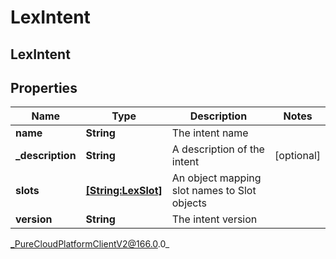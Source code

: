 # LexIntent

## LexIntent

## Properties

|Name | Type | Description | Notes|
|------------ | ------------- | ------------- | -------------|
| **name** | **String** | The intent name | |
| **_description** | **String** | A description of the intent | [optional] |
| **slots** | [**[String:LexSlot]**](LexSlot) | An object mapping slot names to Slot objects | |
| **version** | **String** | The intent version | |



_PureCloudPlatformClientV2@166.0.0_
